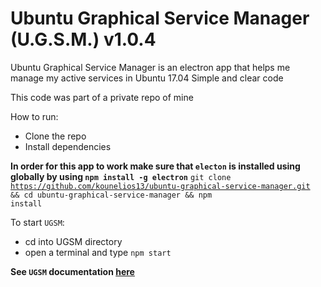 # Ubuntu Graphical Service Manager (U.G.S.M.) v1.0.4
Ubuntu Graphical Service Manager is an electron app
that helps me manage my active services in Ubuntu 17.04
Simple and clear code

This code was part of a private repo of mine

How to run:
* Clone the repo
* Install dependencies

**In order for this app to work make sure that `electon` is installed using globally by using `npm install -g electron`**
<code>git clone https://github.com/kounelios13/ubuntu-graphical-service-manager.git && cd ubuntu-graphical-service-manager && npm install</code>

To start `UGSM`:
* cd into UGSM directory
* open a terminal and type `npm start`

**See `UGSM` documentation [here](docs/documentation.md)**